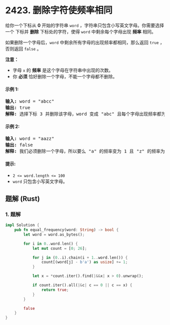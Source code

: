 # 2423. 删除字符使频率相同
给你一个下标从 **0** 开始的字符串 `word` ，字符串只包含小写英文字母。你需要选择 一个 下标并 **删除** 下标处的字符，使得 `word` 中剩余每个字母出现 **频率** 相同。

如果删除一个字母后，`word` 中剩余所有字母的出现频率都相同，那么返回 `true` ，否则返回 `false` 。

**注意：**

* 字母 `x` 的 **频率** 是这个字母在字符串中出现的次数。
* 你 **必须** 恰好删除一个字母，不能一个字母都不删除。

#### 示例 1:
<pre>
<strong>输入:</strong> word = "abcc"
<strong>输出:</strong> true
<strong>解释:</strong> 选择下标 3 并删除该字母，word 变成 "abc" 且每个字母出现频率都为 1 。
</pre>

#### 示例 2:
<pre>
<strong>输入:</strong> word = "aazz"
<strong>输出:</strong> false
<strong>解释:</strong> 我们必须删除一个字母，所以要么 "a" 的频率变为 1 且 "z" 的频率为 2 ，要么两个字母频率反过来。所以不可能让剩余所有字母出现频率相同。
</pre>

#### 提示:
* `2 <= word.length <= 100`
* `word` 只包含小写英文字母。

## 题解 (Rust)

### 1. 题解
```Rust
impl Solution {
    pub fn equal_frequency(word: String) -> bool {
        let word = word.as_bytes();

        for i in 0..word.len() {
            let mut count = [0; 26];

            for j in (0..i).chain(i + 1..word.len()) {
                count[(word[j] - b'a') as usize] += 1;
            }

            let x = *count.iter().find(|&&x| x > 0).unwrap();

            if count.iter().all(|&c| c == 0 || c == x) {
                return true;
            }
        }

        false
    }
}
```
